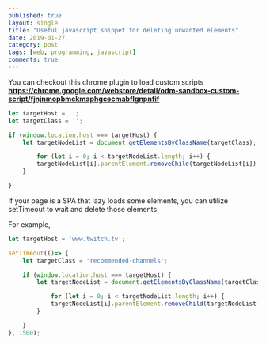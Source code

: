 ```yaml
---
published: true
layout: single
title: "Useful javascript snippet for deleting unwanted elements"
date: 2019-01-27
category: post
tags: [web, programming, javascript]
comments: true
---
```


You can checkout this chrome plugin to load custom scripts
**https://chrome.google.com/webstore/detail/odm-sandbox-custom-script/fjnjnmopbmckmaphgcecmabflgnpnfif**

```js
let targetHost = '';
let targetClass = '';

if (window.location.host === targetHost) {
	let targetNodeList = document.getElementsByClassName(targetClass);

		for (let i = 0; i < targetNodeList.length; i++) {
		targetNodeList[i].parentElement.removeChild(targetNodeList[i]);
	}

}
```

If your page is a SPA that lazy loads some elements, you can utilize setTimeout to wait and delete those elements.

For example,

```js
let targetHost = 'www.twitch.tv';

setTimeout(()=> {
	let targetClass = 'recommended-channels';

	if (window.location.host === targetHost) {
		let targetNodeList = document.getElementsByClassName(targetClass);

			for (let i = 0; i < targetNodeList.length; i++) {
			targetNodeList[i].parentElement.removeChild(targetNodeList[i]);
		}

	}
}, 1500);
```